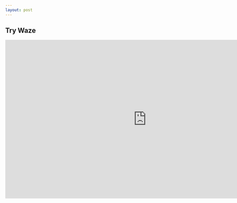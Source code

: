 ```yaml
---
layout: post
---
```


## Try Waze

<iframe width="890" height="500" src="https://www.youtube.com/embed/klUROPbSIVo" frameborder="0" allow="autoplay" allowfullscreen></iframe>
